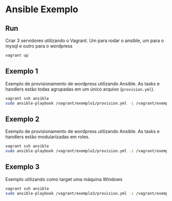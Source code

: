# Ansible Exemplo

## Run

Criar 3 servidores utilizando o Vagrant. Um para rodar o ansible, um para o mysql e outro para o wordpress

```bash
vagrant up
```

## Exemplo 1

Exemplo de provisionamento de wordpress utilizando Ansible. As tasks e handlers estão todas agrupadas em um único arquivo (`provision.yml`).

```bash
vagrant ssh ansible
sudo ansible-playbook /vagrant/exemplo1/provision.yml -i /vagrant/exemplo1/hosts
```

## Exemplo 2

Exemplo de provisionamento de wordpress utilizando Ansible. As tasks e handlers estão modularizadas em roles.

```bash
vagrant ssh ansible
sudo ansible-playbook /vagrant/exemplo2/provision.yml -i /vagrant/exemplo2/hosts
```

## Exemplo 3

Exemplo utilizando como target uma máquina Windows

```bash
vagrant ssh ansible
sudo ansible-playbook /vagrant/exemplo3/provision.yml -i /vagrant/exemplo3/hosts
```
